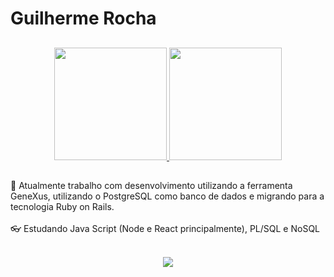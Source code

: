<h1 align="left">Guilherme Rocha</h1>

##
<p align="center">
    <a href="https://github.com/devguirocha">
    <img height="180em" src="https://github-readme-stats-eight-theta.vercel.app/api?username=devguirocha&show_icons=true&theme=dark&include_all_commits=true&count_private=true"/>
    <img height="180em" src="https://github-readme-stats-eight-theta.vercel.app/api/top-langs/?username=devguirocha&theme=dark&layout=compact&langs_count=8"/>
    </a>
</p>

##

🔭 Atualmente trabalho com desenvolvimento utilizando a ferramenta GeneXus, utilizando o PostgreSQL como banco de dados e migrando para a tecnologia Ruby on Rails.
<br><br>
👓 Estudando Java Script (Node e React principalmente), PL/SQL e NoSQL <br><br>

<p align="center">
    <img src="https://i.ibb.co/ySV51R1/lofi-generator.png">
<p>

<!--
<p align="center">
  <img src="https://c.tenor.com/sulJImszpbUAAAAC/made-by-raphael-browning.gif" width="350">
</p>
-->
